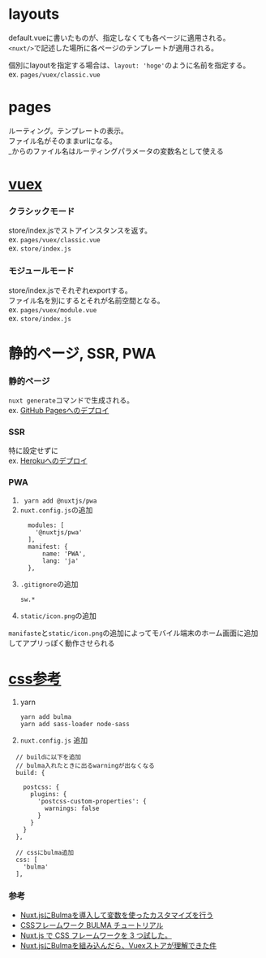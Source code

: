 # layouts
default.vueに書いたものが、指定しなくても各ページに適用される。    
`<nuxt/>`で記述した場所に各ページのテンプレートが適用される。     
      
個別にlayoutを指定する場合は、`layout: 'hoge'`のように名前を指定する。      
ex. `pages/vuex/classic.vue`    

# pages
ルーティング。テンプレートの表示。      
ファイル名がそのままurlになる。    
_からのファイル名はルーティングパラメータの変数名として使える    

# [vuex](https://ja.nuxtjs.org/guide/vuex-store/)    
### クラシックモード
store/index.jsでストアインスタンスを返す。    
ex. `pages/vuex/classic.vue`       
ex. `store/index.js`

### モジュールモード
store/index.jsでそれぞれexportする。    
ファイル名を別にするとそれが名前空間となる。    
ex. `pages/vuex/module.vue`     
ex. `store/index.js`


# 静的ページ, SSR, PWA
### 静的ページ
`nuxt generate`コマンドで生成される。     
ex. [GitHub Pagesへのデプロイ](https://ja.nuxtjs.org/faq/github-pages)

### SSR
特に設定せずに        
ex. [Herokuへのデプロイ](https://ja.nuxtjs.org/faq/heroku-deployment)

### PWA
1. ` yarn add @nuxtjs/pwa`
1. `nuxt.config.js`の追加
   ```
     modules: [
       '@nuxtjs/pwa'
     ],
     manifest: {
         name: 'PWA',
         lang: 'ja'
     },
   ```
1. `.gitignore`の追加
   ```
   sw.*
   ```
1. `static/icon.png`の追加

 `manifaste`と`static/icon.png`の追加によってモバイル端末のホーム画面に追加してアプリっぽく動作させられる

# [css参考](https://qiita.com/ochiochi/items/de1afd2d3fc8f6d3ea55)
1. yarn
   ```
   yarn add bulma
   yarn add sass-loader node-sass
   ```

1. `nuxt.config.js` 追加
```
  // buildに以下を追加
  // bulma入れたときに出るwarningが出なくなる
  build: {

    postcss: {
      plugins: {
        'postcss-custom-properties': {
          warnings: false
        }
      }
    }
  },
  
  // cssにbulma追加
  css: [
    'bulma'
  ],
```

### 参考
- [Nuxt.jsにBulmaを導入して変数を使ったカスタマイズを行う](https://qiita.com/mnmemo/items/5eb4fb8cbfe17670fd36)
- [CSSフレームワーク BULMA チュートリアル](https://qiita.com/ochiochi/items/de1afd2d3fc8f6d3ea55)
- [Nuxt.js で CSS フレームワークを 3 つ試した。](https://qiita.com/high-u/items/b8c708cd3795d2ab4a13#bulma-scss%E7%B7%A8)
- [Nuxt.jsにBulmaを組み込んだら、Vuexストアが理解できた件](https://qiita.com/isamusuzuki/items/5ec800e423a3a56ef03d)

